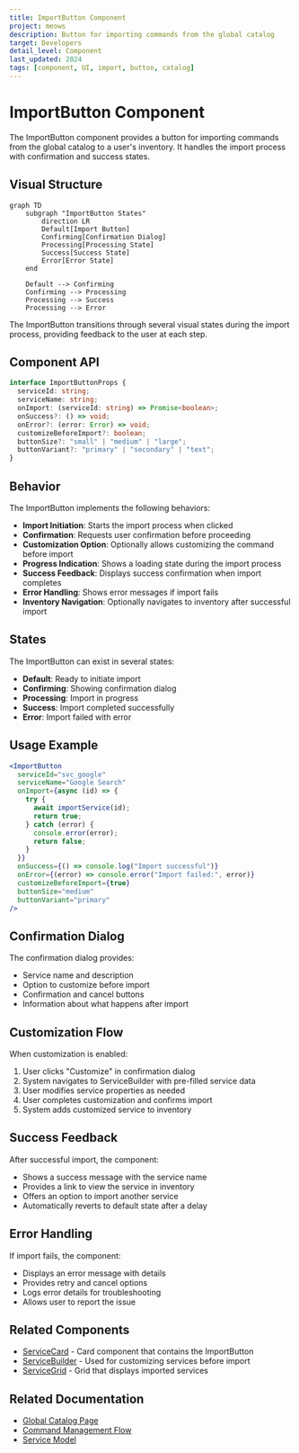 ```yaml
---
title: ImportButton Component
project: meows
description: Button for importing commands from the global catalog
target: Developers
detail_level: Component
last_updated: 2024
tags: [component, UI, import, button, catalog]
---
```


# ImportButton Component

The ImportButton component provides a button for importing commands from the global catalog to a user's inventory. It handles the import process with confirmation and success states.

## Visual Structure

```mermaid
graph TD
    subgraph "ImportButton States"
        direction LR
        Default[Import Button]
        Confirming[Confirmation Dialog]
        Processing[Processing State]
        Success[Success State]
        Error[Error State]
    end

    Default --> Confirming
    Confirming --> Processing
    Processing --> Success
    Processing --> Error
```

The ImportButton transitions through several visual states during the import process, providing feedback to the user at each step.

## Component API

```typescript
interface ImportButtonProps {
  serviceId: string;
  serviceName: string;
  onImport: (serviceId: string) => Promise<boolean>;
  onSuccess?: () => void;
  onError?: (error: Error) => void;
  customizeBeforeImport?: boolean;
  buttonSize?: "small" | "medium" | "large";
  buttonVariant?: "primary" | "secondary" | "text";
}
```

## Behavior

The ImportButton implements the following behaviors:

- **Import Initiation**: Starts the import process when clicked
- **Confirmation**: Requests user confirmation before proceeding
- **Customization Option**: Optionally allows customizing the command before import
- **Progress Indication**: Shows a loading state during the import process
- **Success Feedback**: Displays success confirmation when import completes
- **Error Handling**: Shows error messages if import fails
- **Inventory Navigation**: Optionally navigates to inventory after successful import

## States

The ImportButton can exist in several states:

- **Default**: Ready to initiate import
- **Confirming**: Showing confirmation dialog
- **Processing**: Import in progress
- **Success**: Import completed successfully
- **Error**: Import failed with error

## Usage Example

```jsx
<ImportButton
  serviceId="svc_google"
  serviceName="Google Search"
  onImport={async (id) => {
    try {
      await importService(id);
      return true;
    } catch (error) {
      console.error(error);
      return false;
    }
  }}
  onSuccess={() => console.log("Import successful")}
  onError={(error) => console.error("Import failed:", error)}
  customizeBeforeImport={true}
  buttonSize="medium"
  buttonVariant="primary"
/>
```

## Confirmation Dialog

The confirmation dialog provides:

- Service name and description
- Option to customize before import
- Confirmation and cancel buttons
- Information about what happens after import

## Customization Flow

When customization is enabled:

1. User clicks "Customize" in confirmation dialog
2. System navigates to ServiceBuilder with pre-filled service data
3. User modifies service properties as needed
4. User completes customization and confirms import
5. System adds customized service to inventory

## Success Feedback

After successful import, the component:

- Shows a success message with the service name
- Provides a link to view the service in inventory
- Offers an option to import another service
- Automatically reverts to default state after a delay

## Error Handling

If import fails, the component:

- Displays an error message with details
- Provides retry and cancel options
- Logs error details for troubleshooting
- Allows user to report the issue

## Related Components

- [ServiceCard](ServiceCard.md) - Card component that contains the ImportButton
- [ServiceBuilder](ServiceBuilder.md) - Used for customizing services before import
- [ServiceGrid](ServiceGrid.md) - Grid that displays imported services

## Related Documentation

- [Global Catalog Page](../pages/global-catalog.md)
- [Command Management Flow](../flows/command-management.md)
- [Service Model](../models/service.md)
